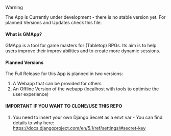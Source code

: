 

>[!warning]
>The App is Currently under development - there is no stable version yet. For planned Versions and Updates check this file.

#### What is GMApp?

GMApp is a tool for game masters for (Tabletop) RPGs. Its aim is to help users improve their improv abilities and to create more dynamic sessions.

#### Planned Versions

The Full Release for this App is planned in two versions:

1. A Webapp that can be provided for others 
2. An Offline Version of the webapp (localhost with tools to optimise the user experience)


#### IMPORTANT IF YOU WANT TO CLONE/USE THIS REPO

1. You need to insert your own Django Secret as a envt var - You can find details to why here: https://docs.djangoproject.com/en/5.1/ref/settings/#secret-key
